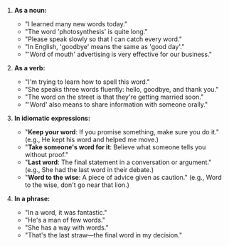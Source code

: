 1. **As a noun:**
   - "I learned many new words today."
   - "The word 'photosynthesis' is quite long."
   - "Please speak slowly so that I can catch every word."
   - "In English, 'goodbye' means the same as 'good day'."
   - "'Word of mouth' advertising is very effective for our business."

2. **As a verb:**
   - "I'm trying to learn how to spell this word."
   - "She speaks three words fluently: hello, goodbye, and thank you."
   - "The word on the street is that they're getting married soon."
   - "'Word' also means to share information with someone orally."

3. **In idiomatic expressions:**
   - "**Keep your word**: If you promise something, make sure you do it." (e.g., He kept his word and helped me move.)
   - "**Take someone's word for it**: Believe what someone tells you without proof."
   - "**Last word**: The final statement in a conversation or argument." (e.g., She had the last word in their debate.)
   - "**Word to the wise**: A piece of advice given as caution." (e.g., Word to the wise, don't go near that lion.)

4. **In a phrase:**
   - "In a word, it was fantastic."
   - "He's a man of few words."
   - "She has a way with words."
   - "That's the last straw—the final word in my decision."